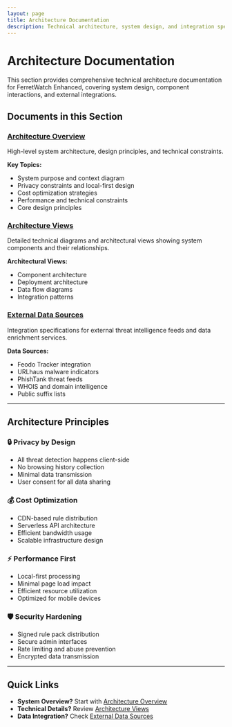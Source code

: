 ```yaml
---
layout: page
title: Architecture Documentation
description: Technical architecture, system design, and integration specifications
---
```


# Architecture Documentation

This section provides comprehensive technical architecture documentation for FerretWatch Enhanced, covering system design, component interactions, and external integrations.

## Documents in this Section

### [Architecture Overview](architecture_overview.html)
High-level system architecture, design principles, and technical constraints.

**Key Topics:**
- System purpose and context diagram
- Privacy constraints and local-first design
- Cost optimization strategies
- Performance and technical constraints
- Core design principles

### [Architecture Views](architecture_views.html)
Detailed technical diagrams and architectural views showing system components and their relationships.

**Architectural Views:**
- Component architecture
- Deployment architecture
- Data flow diagrams
- Integration patterns

### [External Data Sources](../definitions/architecture_external_data_sources.html)
Integration specifications for external threat intelligence feeds and data enrichment services.

**Data Sources:**
- Feodo Tracker integration
- URLhaus malware indicators
- PhishTank threat feeds
- WHOIS and domain intelligence
- Public suffix lists

---

## Architecture Principles

### 🔒 Privacy by Design
- All threat detection happens client-side
- No browsing history collection
- Minimal data transmission
- User consent for all data sharing

### 💰 Cost Optimization
- CDN-based rule distribution
- Serverless API architecture
- Efficient bandwidth usage
- Scalable infrastructure design

### ⚡ Performance First
- Local-first processing
- Minimal page load impact
- Efficient resource utilization
- Optimized for mobile devices

### 🛡️ Security Hardening
- Signed rule pack distribution
- Secure admin interfaces
- Rate limiting and abuse prevention
- Encrypted data transmission

---

## Quick Links

- **System Overview?** Start with [Architecture Overview](architecture_overview.html)
- **Technical Details?** Review [Architecture Views](architecture_views.html)
- **Data Integration?** Check [External Data Sources](../definitions/architecture_external_data_sources.html)